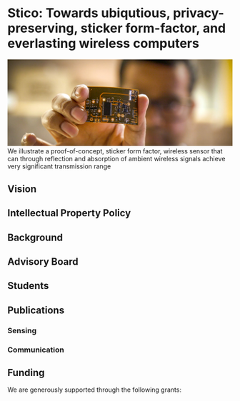 # Stico: Towards ubiqutious, privacy-preserving, sticker form-factor, and everlasting wireless computers
![Sticker form factor sensor](abbflexsensor.jpeg)  
We illustrate a proof-of-concept, sticker form factor, wireless sensor that can through reflection and absorption of ambient wireless signals achieve very significant transmission range

## Vision


## Intellectual Property Policy

## Background


## Advisory Board


## Students


## Publications


### Sensing


### Communication



## Funding

We are generously supported through the following grants:

